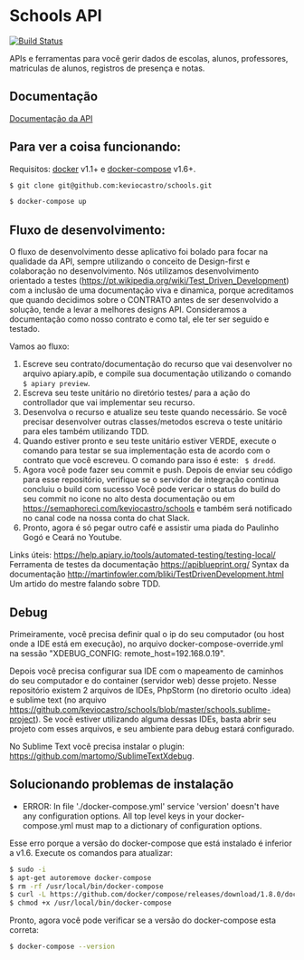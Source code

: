 # Schools API
[![Build Status](https://semaphoreci.com/api/v1/projects/16bb628a-54c3-4c20-b44d-7f3491caeceb/1311424/badge.svg)](https://semaphoreci.com/keviocastro/schools)

APIs e ferramentas para você gerir dados de escolas, alunos, professores, matriculas de alunos, registros de presença e notas.


## Documentação

<a href="http://docs.schoolsapi.apiary.io/" target="_blank">Documentação da API</a>

## Para ver a coisa funcionando:

Requisitos: [docker](https://docs.docker.com/v1.11/engine/installation/linux/ubuntulinux/) v1.1+ e [docker-compose](https://docs.docker.com/compose/install/) v1.6+.

```sh
$ git clone git@github.com:keviocastro/schools.git
```
```sh
$ docker-compose up
```

## Fluxo de desenvolvimento:

O fluxo de desenvolvimento desse aplicativo foi bolado para focar na qualidade da API, sempre utilizando o conceito de Design-first e colaboração no desenvolvimento.
Nós utilizamos desenvolvimento orientado a testes (https://pt.wikipedia.org/wiki/Test_Driven_Development) com a inclusão de uma documentação viva e dinamica, porque acreditamos que quando decidimos sobre o CONTRATO antes de ser desenvolvido a solução, tende a levar a melhores designs API.
Consideramos a documentação como nosso contrato e como tal, ele ter ser seguido e testado.

Vamos ao fluxo:

1. Escreve seu contrato/documentação do recurso que vai desenvolver no arquivo apiary.apib, e compile sua documentação utilizando o comando ``` $ apiary preview```.
2. Escreva seu teste unitário no diretório testes/ para a ação do controllador que vai implementar seu recurso.
3. Desenvolva o recurso e atualize seu teste quando necessário. Se você precisar desenvolver outras classes/metodos escreva o teste unitário para eles também utilizando TDD.
4. Quando estiver pronto e seu teste unitário estiver VERDE, execute o comando para testar se sua implementação esta de acordo com o contrato que você escreveu. O comando para isso é este: ``` $ dredd```.
5. Agora você pode fazer seu commit e push. Depois de enviar seu código para esse repositório, verifique se o servidor de integração continua concluiu o build com sucesso Você pode vericar o status do build do seu commit no icone no alto desta documentação ou em https://semaphoreci.com/keviocastro/schools e também será notificado no canal code na nossa conta do chat Slack. 
6. Pronto, agora é só pegar outro café e assistir uma piada do Paulinho Gogó e Ceará no Youtube. 


Links úteis:
https://help.apiary.io/tools/automated-testing/testing-local/ Ferramenta de testes da documentação
https://apiblueprint.org/ Syntax da documentação
http://martinfowler.com/bliki/TestDrivenDevelopment.html Um artido do mestre falando sobre TDD.

## Debug

Primeiramente, você precisa definir qual o ip do seu computador (ou host onde a IDE está em execução), no arquivo docker-compose-override.yml na sessão "XDEBUG_CONFIG: remote_host=192.168.0.19".

Depois você precisa configurar sua IDE com o mapeamento de caminhos do seu computador e do container (servidor web) desse projeto. Nesse repositório existem 2 arquivos de IDEs, PhpStorm (no diretorio oculto .idea) e sublime text (no arquivo https://github.com/keviocastro/schools/blob/master/schools.sublime-project). Se você estiver utilizando alguma dessas IDEs, basta abrir seu projeto com esses arquivos, e seu ambiente para debug estará configurado.

No Sublime Text você precisa instalar o plugin: https://github.com/martomo/SublimeTextXdebug.

## Solucionando problemas de instalação

- ERROR: In file './docker-compose.yml' service 'version' doesn't have any configuration options. All top level keys in your docker-compose.yml must map to a dictionary of configuration options.

Esse erro porque a versão do docker-compose que está instalado é inferior  a v1.6.
Execute os comandos para atualizar:

```sh
$ sudo -i
$ apt-get autoremove docker-compose
$ rm -rf /usr/local/bin/docker-compose
$ curl -L https://github.com/docker/compose/releases/download/1.8.0/docker-compose-`uname -s`-`uname -m` > /usr/local/bin/docker-compose
$ chmod +x /usr/local/bin/docker-compose
```

Pronto, agora você pode verificar se a versão do docker-compose esta correta:

```sh
$ docker-compose --version
```
